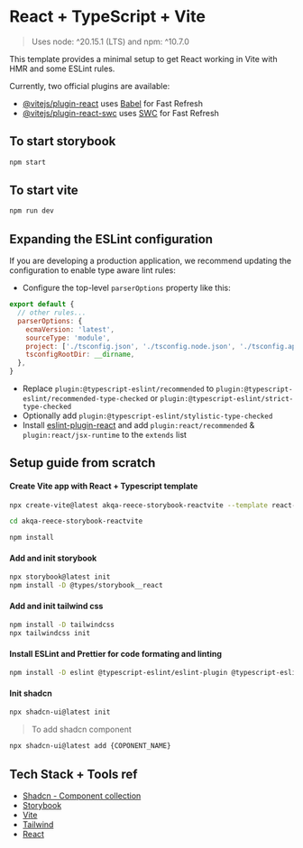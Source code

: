 # React + TypeScript + Vite

> Uses node: ^20.15.1 (LTS) and npm: ^10.7.0


This template provides a minimal setup to get React working in Vite with HMR and some ESLint rules.

Currently, two official plugins are available:

- [@vitejs/plugin-react](https://github.com/vitejs/vite-plugin-react/blob/main/packages/plugin-react/README.md) uses [Babel](https://babeljs.io/) for Fast Refresh
- [@vitejs/plugin-react-swc](https://github.com/vitejs/vite-plugin-react-swc) uses [SWC](https://swc.rs/) for Fast Refresh

## To start storybook
```bash
npm start
```

## To start vite
```bash
npm run dev
```

## Expanding the ESLint configuration

If you are developing a production application, we recommend updating the configuration to enable type aware lint rules:

- Configure the top-level `parserOptions` property like this:

```js
export default {
  // other rules...
  parserOptions: {
    ecmaVersion: 'latest',
    sourceType: 'module',
    project: ['./tsconfig.json', './tsconfig.node.json', './tsconfig.app.json'],
    tsconfigRootDir: __dirname,
  },
}
```

- Replace `plugin:@typescript-eslint/recommended` to `plugin:@typescript-eslint/recommended-type-checked` or `plugin:@typescript-eslint/strict-type-checked`
- Optionally add `plugin:@typescript-eslint/stylistic-type-checked`
- Install [eslint-plugin-react](https://github.com/jsx-eslint/eslint-plugin-react) and add `plugin:react/recommended` & `plugin:react/jsx-runtime` to the `extends` list

## Setup guide from scratch
#### Create Vite app with React + Typescript template
```bash
npx create-vite@latest akqa-reece-storybook-reactvite --template react-ts

cd akqa-reece-storybook-reactvite

npm install
```

#### Add and init storybook
```bash
npx storybook@latest init
npm install -D @types/storybook__react 
```

#### Add and init tailwind css
```bash
npm install -D tailwindcss
npx tailwindcss init
```

#### Install ESLint and Prettier for code formating and linting
```bash
npm install -D eslint @typescript-eslint/eslint-plugin @typescript-eslint/parser prettier
```

#### Init shadcn
```bash
npx shadcn-ui@latest init
```

> To add shadcn component
```bash
npx shadcn-ui@latest add {COPONENT_NAME}
```

## Tech Stack + Tools ref
- [Shadcn - Component collection](https://ui.shadcn.com/docs/components/accordion)
- [Storybook](https://storybook.js.org/docs/get-started/frameworks/react-vite?renderer=react)
- [Vite](https://vitejs.dev/guide/)
- [Tailwind](https://tailwindcss.com/docs/guides/vite)
- [React](https://react.dev/learn/tutorial-tic-tac-toe)